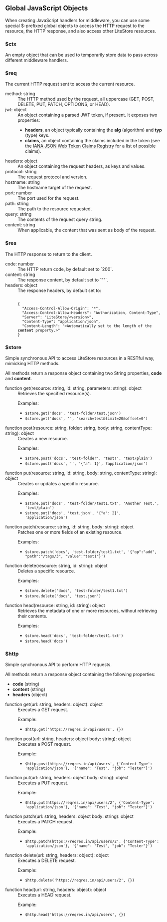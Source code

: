 ## Global JavaScript Objects

When creating JavaScript handlers for middleware, you can use some special $-prefixed global objects to access the HTTP request to the resource, the HTTP response, and also access other LiteStore resources.

### $ctx

An empty object that can be used to temporarily store data to pass across different middleware handlers.

### $req

The current HTTP request sent to access the current resource.

<dl>
<dt>method: string</dt>
<dd>The HTTP method used by the request, all uppercase (GET, POST, DELETE, PUT, PATCH, OPTIOONS, or HEAD).</dd>
<dt>jwt: object</dt>
<dd>An object containing a parsed JWT token, if present. It exposes two properties:
<ul>
<li><strong>headers</strong>, an object typically containing the <strong>alg</strong> (algorithm) and <strong>typ</strong> (type) keys.</li>
<li><strong>claims</strong>, an object containing the claims included in the token (see the <a href="https://www.iana.org/assignments/jwt/jwt.xhtml#claims">IANA JSON Web Token Claims Registry</a> for a list of possible claims).</li>
</ul></dd>
<dt>headers: object</dt>
<dd>An object containing the request headers, as keys and values.</dd>
<dt>protocol: string</dt>
<dd>The request protocol and version.</dd>
<dt>hostname: string</dt>
<dd>The hostname target of the request.</dd>
<dt>port: number</dt>
<dd>The port used for the request.</dd>
<dt>path: string</dt>
<dd>The path to the resource requested.</dd>
<dt>query: string</dt>
<dd>The contents of the request query string.</dd>
<dt>content: string</dt>
<dd>When applicable, the content that was sent as body of the request.</dd>
</dl>

### $res

The HTTP response to return to the client.

<dl>
<dt>code: number</dt>
<dd>The HTTP return code, by default set to `200`.</dd>
<dt>content: string</dt>
<dd>The response content, by default set to `""`.</dd>
<dt>headers: object</dt>
<dd>The response headers, by default set to:
<pre><code>
{
  "Access-Control-Allow-Origin": "*",
  "Access-Control-Allow-Headers": "Authorization, Content-Type",
  "Server": "LiteStore/&lt;version&gt;",
  "Content-Type": "application/json",
  "Content-Length": "&lt;Automatically set to the length of the <b>content</b> property.&gt;"
}
</code></pre></dd>
</dl>

### $store

Simple synchronous API to access LiteStore resources in a RESTful way, mimicking HTTP methods. 

All methods return a response object containing two String properties, **code** and **content**.

<dl>
<dt>function get(resource: string, id: string, parameters: string): object</dt>
<dd>Retrieves the specified resource(s).
<p>
Examples:
<ul>
<li><code>$store.get('docs', 'test-folder/test.json')</code></li>
<li><code>$store.get('docs', '', 'search=test&limit=20&offset=0')</code></li>
</ul>
</p>
</dd>
<dt>function post(resource: string, folder: string, body: string, contentType: string): object</dt>
<dd>Creates a new resource. 
<p>
Examples:
<ul>
<li><code>$store.post('docs', 'test-folder', 'test!', 'text/plain')</code></li>
<li><code>$store.post('docs', '', '{"a": 1}', ?application/json')</code></li>
</ul>
</p>
</dd>
<dt>function put(resource: string, id: string, body: string, contentType: string): object</dt>
<dd>Creates or updates a specific resource. 
<p>
Examples:
<ul>
<li><code>$store.put('docs', 'test-folder/test1.txt', 'Another Test.', 'text/plain')</code></li>
<li><code>$store.put('docs', 'test.json', '{"a": 2}', 'application/json')</code></li>
</ul>
</p>
</dd>
<dt>function patch(resource: string, id: string, body: string): object</dt>
<dd>Patches one or more fields of an existing resource.
<p>
Examples:
<ul>
<li><code>$store.patch('docs', 'test-folder/test1.txt', '{"op":"add", "path":"/tags/3", "value":"test1"}')</code></li>
</ul>
</p>
</dd>
<dt>function delete(resource: string, id: string): object</dt>
<dd>Deletes a specific resource. 
<p>
Examples:
<ul>
<li><code>$store.delete('docs', 'test-folder/test1.txt')</code></li>
<li><code>$store.delete('docs', 'test.json')</code></li>
</ul>
</p>
</dd>
<dt>function head(resource: string, id: string): object</dt>
<dd>Retrieves the metadata of  one or more resources, without retrieving their contents.
<p>
Examples:
<ul>
<li><code>$store.head('docs', 'test-folder/test1.txt')</code></li>
<li><code>$store.head('docs')</code></li>
</ul>
</p>
</dd>
</dl>

### $http

Simple synchronous API to perform HTTP requests. 

All methods return a response object containing the following properties:
* **code** (string)
* **content** (string)
* **headers** (object)

<dl>
<dt>function get(url: string, headers: object): object</dt>
<dd>Executes a GET request.
<p>
Example:
<ul>
<li><code>$http.get('https://reqres.in/api/users', {})</code></li>
</ul>
</p>
</dd>
<dt>function post(url: string, headers: object body: string): object</dt>
<dd>Executes a POST request.
<p>
Example:
<ul>
<li><code>$http.post(https://reqres.in/api/users', {'Content-Type': 'application/json'}, '{"name": "Test", "job": "Tester"}')</code></li>
</ul>
</p>
</dd>
<dt>function put(url: string, headers: object body: string): object</dt>
<dd>Executes a PUT request.
<p>
Example:
<ul>
<li><code>$http.put(https://reqres.in/api/users/2', {'Content-Type': 'application/json'}, '{"name": "Test", "job": "Tester"}')</code></li>
</ul>
</p>
</dd>
<dt>function patch(url: string, headers: object body: string): object</dt>
<dd>Executes a PATCH request.
<p>
Example:
<ul>
<li><code>$http.patch(https://reqres.in/api/users/2', {'Content-Type': 'application/json'}, '{"name": "Test", "job": "Tester"}')</code></li>
</ul>
</p>
</dd>
<dt>function delete(url: string, headers: object): object</dt>
<dd>Executes a DELETE request.
<p>
Example:
<ul>
<li><code>$http.delete('https://reqres.in/api/users/2', {})</code></li>
</ul>
</p>
</dd>
<dt>function head(url: string, headers: object): object</dt>
<dd>Executes a HEAD request.
<p>
Example:
<ul>
<li><code>$http.head('https://reqres.in/api/users', {})</code></li>
</ul>
</p>
</dd>
</dl>
